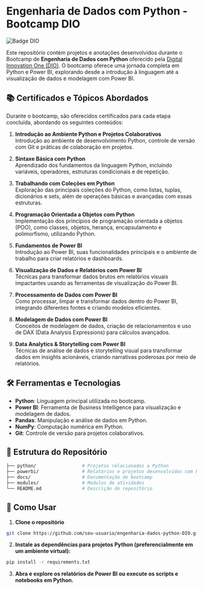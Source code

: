 # Engenharia de Dados com Python - Bootcamp DIO

![Badge DIO](https://img.shields.io/badge/DIO-Bootcamp-blue)

Este repositório contém projetos e anotações desenvolvidos durante o Bootcamp de **Engenharia de Dados com Python** oferecido pela [Digital Innovation One (DIO)](https://www.dio.me/). O bootcamp oferece uma jornada completa em Python e Power BI, explorando desde a introdução à linguagem até a visualização de dados e modelagem com Power BI.

## 📚 Certificados e Tópicos Abordados

Durante o bootcamp, são oferecidos certificados para cada etapa concluída, abordando os seguintes conteúdos:

1. **Introdução ao Ambiente Python e Projetos Colaborativos**  
   Introdução ao ambiente de desenvolvimento Python, controle de versão com Git e práticas de colaboração em projetos.

2. **Sintaxe Básica com Python**  
   Aprendizado dos fundamentos da linguagem Python, incluindo variáveis, operadores, estruturas condicionais e de repetição.

3. **Trabalhando com Coleções em Python**  
   Exploração das principais coleções do Python, como listas, tuplas, dicionários e sets, além de operações básicas e avançadas com essas estruturas.

4. **Programação Orientada a Objetos com Python**  
   Implementação dos princípios de programação orientada a objetos (POO), como classes, objetos, herança, encapsulamento e polimorfismo, utilizando Python.

5. **Fundamentos de Power BI**  
   Introdução ao Power BI, suas funcionalidades principais e o ambiente de trabalho para criar relatórios e dashboards.

6. **Visualização de Dados e Relatórios com Power BI**  
   Técnicas para transformar dados brutos em relatórios visuais impactantes usando as ferramentas de visualização do Power BI.

7. **Processamento de Dados com Power BI**  
   Como processar, limpar e transformar dados dentro do Power BI, integrando diferentes fontes e criando modelos eficientes.

8. **Modelagem de Dados com Power BI**  
   Conceitos de modelagem de dados, criação de relacionamentos e uso de DAX (Data Analysis Expressions) para cálculos avançados.

9. **Data Analytics & Storytelling com Power BI**  
   Técnicas de análise de dados e storytelling visual para transformar dados em insights acionáveis, criando narrativas poderosas por meio de relatórios.

## 🛠️ Ferramentas e Tecnologias

- **Python**: Linguagem principal utilizada no bootcamp.
- **Power BI**: Ferramenta de Business Intelligence para visualização e modelagem de dados.
- **Pandas**: Manipulação e análise de dados em Python.
- **NumPy**: Computação numérica em Python.
- **Git**: Controle de versão para projetos colaborativos.

## 📂 Estrutura do Repositório

```bash
├── python/                 # Projetos relacionados a Python
├── powerbi/                # Relatórios e projetos desenvolvidos com Power BI
├── docs/                   # Documentação do bootcamp
├── modules/                # Modulos de atividades
└── README.md               # Descrição do repositório
```

## 🚀 Como Usar

1. **Clone o repositório**
```bash
git clone https://github.com/seu-usuario/engenharia-dados-python-DIO.git
```
2. **Instale as dependências para projetos Python (preferencialmente em um ambiente virtual):**
```bash
pip install -r requirements.txt
```
3. **Abra e explore os relatórios de Power BI ou execute os scripts e notebooks em Python.**


